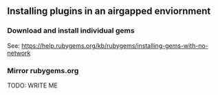 ## Installing plugins in an airgapped enviornment

### Download and install individual gems

See: https://help.rubygems.org/kb/rubygems/installing-gems-with-no-network

### Mirror rubygems.org

TODO: WRITE ME
